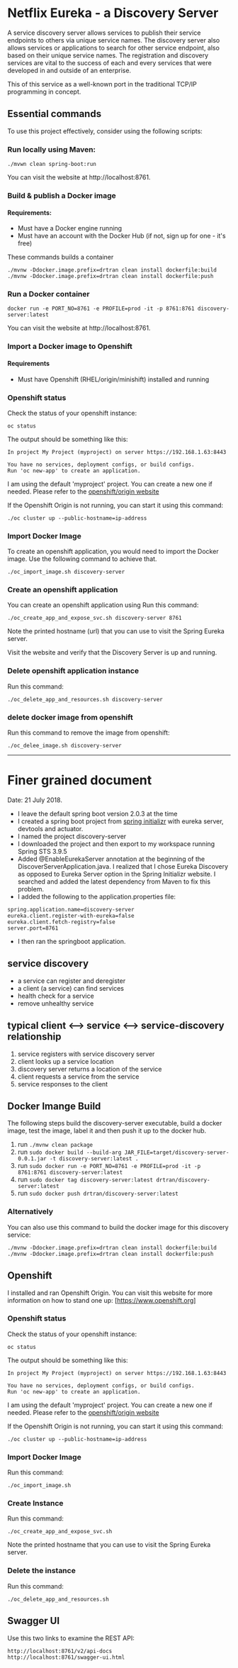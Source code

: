 # Netflix Eureka - a Discovery Server

A service discovery server allows services to publish their service endpoints to others via unique service names. The discovery server also allows services or applications to search for other service endpoint, also based on their unique service names. The registration and discovery services are vital to the success of each and every services that were developed in and outside of an enterprise. 

This of this service as a well-known port in the traditional TCP/IP programming in concept.

## Essential commands

To use this project effectively, consider using the following scripts:

### Run locally using Maven:

```
./mvwn clean spring-boot:run
```

You can visit the website at http://localhost:8761.

### Build & publish a Docker image

#### Requirements:

- Must have a Docker engine running
- Must have an account with the Docker Hub (if not, sign up for one - it's free)

These commands builds a container

```
./mvnw -Ddocker.image.prefix=drtran clean install dockerfile:build
./mvnw -Ddocker.image.prefix=drtran clean install dockerfile:push
```

### Run a Docker container

```
docker run -e PORT_NO=8761 -e PROFILE=prod -it -p 8761:8761 discovery-server:latest
```
You can visit the website at http://localhost:8761.

### Import a Docker image to Openshift

#### Requirements
- Must have Openshift (RHEL/origin/minishift) installed and running

### Openshift status

Check the status of your openshift instance:

``` 
oc status 
```

The output should be something like this:

```
In project My Project (myproject) on server https://192.168.1.63:8443

You have no services, deployment configs, or build configs.
Run 'oc new-app' to create an application.

```
I am using the default 'myproject' project. You can create a new one if needed. Please refer to the [openshift/origin website](http://www.openshift.org)

If the Openshift Origin is not running, you can start it using this command: 

```
./oc cluster up --public-hostname=ip-address
```

### Import Docker Image

To create an openshift application, you would need to import the Docker image. Use the following command to achieve that.

```
./oc_import_image.sh discovery-server
```

### Create an openshift application

You can create an openshift application using 
Run this command:

```
./oc_create_app_and_expose_svc.sh discovery-server 8761 
```
Note the printed hostname (url) that you can use to visit the Spring Eureka server.

Visit the website and verify that the Discovery Server is up and running.

### Delete openshift application instance

Run this command:

```
./oc_delete_app_and_resources.sh discovery-server
```

### delete docker image from openshift

Run this command to remove the image from openshift:

```
./oc_delee_image.sh discovery-server
```

---

# Finer grained document


Date: 21 July 2018.

- I leave the default spring boot version 2.0.3 at the time
- I created a spring boot project from [spring initializr](https://start.spring.io/) with eureka server, devtools and actuator.
- I named the project discovery-server
- I downloaded the project and then export to my workspace running Spring STS 3.9.5
- Added @EnableEurekaServer annotation at the beginning of the DiscoverServerApplication.java. I realized that I chose Eureka Discovery as opposed to Eureka Server option in the Spring Initializr website. I searched and added the latest dependency from Maven to fix this problem.
- I added the following to the application.properties file:

```
spring.application.name=discovery-server
eureka.client.register-with-eureka=false
eureka.client.fetch-registry=false
server.port=8761
```

- I then ran the springboot application.

## service discovery

- a service can register and deregister
- a client (a service) can find services
- health check for a service
- remove unhealthy service

## typical client <--> service <--> service-discovery relationship

1. service registers with service discovery server
2. client looks up a service location
3. discovery server returns a location of the service
4. client requests a service from the service
5. service responses to the client

## Docker Imange Build

The following steps build the discovery-server executable, build a docker image, test the image, label it and then push it up to the docker hub.

1. run `./mvnw clean package`
2. run `sudo docker build --build-arg JAR_FILE=target/discovery-server-0.0.1.jar -t discovery-server:latest .`
3. run `sudo docker run -e PORT_NO=8761 -e PROFILE=prod -it -p 8761:8761 discovery-server:latest`
4. run `sudo docker tag discovery-server:latest drtran/discovery-server:latest`
5. run `sudo docker push drtran/discovery-server:latest`

### Alternatively

You can also use this command to build the docker image for this discovery service:

```
./mvnw -Ddocker.image.prefix=drtran clean install dockerfile:build
./mvnw -Ddocker.image.prefix=drtran clean install dockerfile:push
```

## Openshift

I installed and ran Openshift Origin. You can visit this website for more information on how to stand one up: [https://www.openshift.org] 

### Openshift status

Check the status of your openshift instance:

``` 
oc status 
```

The output should be something like this:

```
In project My Project (myproject) on server https://192.168.1.63:8443

You have no services, deployment configs, or build configs.
Run 'oc new-app' to create an application.

```
I am using the default 'myproject' project. You can create a new one if needed. Please refer to the [openshift/origin website](http://www.openshift.org)

If the Openshift Origin is not running, you can start it using this command: 

```
./oc cluster up --public-hostname=ip-address
```

### Import Docker Image

Run this command:

```
./oc_import_image.sh
```

### Create Instance

Run this command:

```
./oc_create_app_and_expose_svc.sh
```
Note the printed hostname that you can use to visit the Spring Eureka server.

### Delete the instance

Run this command:

```
./oc_delete_app_and_resources.sh
```

## Swagger UI

Use this two links to examine the REST API:

```
http://localhost:8761/v2/api-docs
http://localhost:8761/swagger-ui.html
```














